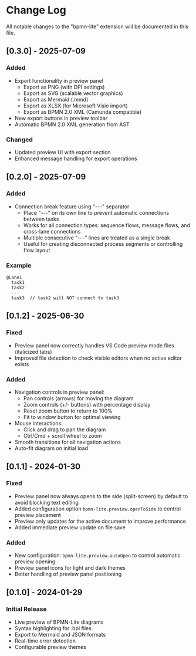 # Change Log

All notable changes to the "bpmn-lite" extension will be documented in this file.

## [0.3.0] - 2025-07-09

### Added
- Export functionality in preview panel
  - Export as PNG (with DPI settings)
  - Export as SVG (scalable vector graphics)
  - Export as Mermaid (.mmd)
  - Export as XLSX (for Microsoft Visio import)
  - Export as BPMN 2.0 XML (Camunda compatible)
- New export buttons in preview toolbar
- Automatic BPMN 2.0 XML generation from AST

### Changed
- Updated preview UI with export section
- Enhanced message handling for export operations

## [0.2.0] - 2025-07-09

### Added
- Connection break feature using "---" separator
  - Place "---" on its own line to prevent automatic connections between tasks
  - Works for all connection types: sequence flows, message flows, and cross-lane connections
  - Multiple consecutive "---" lines are treated as a single break
  - Useful for creating disconnected process segments or controlling flow layout

### Example
```bpl
@Lane1
  task1
  task2
  ---
  task3  // task2 will NOT connect to task3
```

## [0.1.2] - 2025-06-30

### Fixed
- Preview panel now correctly handles VS Code preview mode files (italicized tabs)
- Improved file detection to check visible editors when no active editor exists

### Added
- Navigation controls in preview panel:
  - Pan controls (arrows) for moving the diagram
  - Zoom controls (+/- buttons) with percentage display
  - Reset zoom button to return to 100%
  - Fit to window button for optimal viewing
- Mouse interactions:
  - Click and drag to pan the diagram
  - Ctrl/Cmd + scroll wheel to zoom
- Smooth transitions for all navigation actions
- Auto-fit diagram on initial load

## [0.1.1] - 2024-01-30

### Fixed
- Preview panel now always opens to the side (split-screen) by default to avoid blocking text editing
- Added configuration option `bpmn-lite.preview.openToSide` to control preview placement
- Preview only updates for the active document to improve performance
- Added immediate preview update on file save

### Added
- New configuration: `bpmn-lite.preview.autoOpen` to control automatic preview opening
- Preview panel icons for light and dark themes
- Better handling of preview panel positioning

## [0.1.0] - 2024-01-29

### Initial Release
- Live preview of BPMN-Lite diagrams
- Syntax highlighting for .bpl files
- Export to Mermaid and JSON formats
- Real-time error detection
- Configurable preview themes